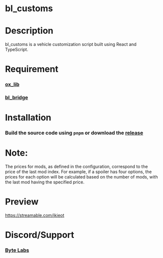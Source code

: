 # bl_customs
# Description
bl_customs is a vehicle customization script built using React and TypeScript.

# Requirement
### [ox_lib](https://github.com/overextended/ox_lib)
### [bl_bridge](https://github.com/Byte-Labs-Project/bl_bridge)

# Installation
### Build the source code using `pnpm` or download the [release](https://github.com/Byte-Labs-Project/bl_customs/releases)
# Note: 
The prices for mods, as defined in the configuration, correspond to the price of the last mod index. For example, if a spoiler has four options, the prices for each option will be calculated based on the number of mods, with the last mod having the specified price.
# Preview
https://streamable.com/jkieot
# Discord/Support
### [Byte Labs](https://discord.gg/HGFSzQuHSJ)
